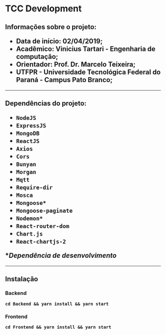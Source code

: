 <h1>TCC Development

<h2>Informações sobre o projeto:

- Data de início: 02/04/2019;
- Acadêmico: Vinicius Tartari - Engenharia de computação;
- Orientador: Prof. Dr. Marcelo Teixeira;
- UTFPR - Universidade Tecnológica Federal do Paraná - Campus Pato Branco;

---

<h2>Dependências do projeto:

- `NodeJS`
- `ExpressJS`
- `MongoDB`
- `ReactJS`
- `Axios`
- `Cors`
- `Bunyan`
- `Morgan`
- `Mqtt`
- `Require-dir`
- `Mosca`
- `Mongoose*`
- `Mongoose-paginate`
- `Nodemon*`
- `React-router-dom`
- `Chart.js`
- `React-chartjs-2`

\*_Dependência de desenvolvimento_

---

<h2>Instalação

<h3>Backend

`cd Backend && yarn install && yarn start`

<h3>Frontend

`cd Frontend && yarn install && yarn start`
